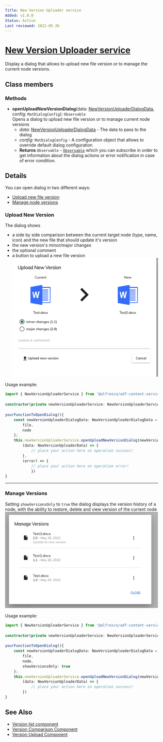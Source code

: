 ```yaml
---
Title: New Version Uploader service
Added: v1.0.0
Status: Active
Last reviewed: 2022-05-26
---
```


# [New Version Uploader service](../../../lib/content-services/src/lib/new-version-uploader/new-version-uploader.service.ts "Defined in new-version-uploader.service.ts")

Display a dialog that allows to upload new file version or to manage the current node versions.

## Class members

### Methods

- **openUploadNewVersionDialog**(data: [NewVersionUploaderDialogData](../../../lib/content-services/src/lib/new-version-uploader/models/new-version-uploader.model.ts), config: `MatDialogConfig`): `Observable`<br/>
    Opens a dialog to upload new file version or to manage current node versions
  - _data:_ [NewVersionUploaderDialogData](../../../lib/content-services/src/lib/new-version-uploader/models/new-version-uploader.model.ts) - The data to pass to the dialog
  - _config:_ `MatDialogConfig` - A configuration object that allows to override default dialog configuration 
  - **Returns** `Observable` - [`Observable`](http://reactivex.io/documentation/observable.html) which you can subscribe in order to get information about the dialog actions or error notification in case of error condition.
## Details

You can open dialog in two different ways:

- [Upload new file version](#upload-new-version)
- [Manage node versions](#manage-versions)

### Upload New Version

The dialog shows

- a side by side comparison between the current target node (type, name, icon) and the new file that should update it's version
- the new version's minor/major changes
- the optional comment
- a button to upload a new file version
    ![Upload new version image](../../docassets/images/adf-new-version-uploader_upload.png)

Usage example:
```ts
import { NewVersionUploaderService } from '@alfresco/adf-content-services'

constructor(private newVersionUploaderService: NewVersionUploaderService){}

yourFunctionToOpenDialog(){
    const newVersionUploaderDialogData: NewVersionUploaderDialogData = {
        file,
        node
    };
    this.newVersionUploaderService.openUploadNewVersionDialog(newVersionUploaderDialogData).subscribe(
        (data: NewVersionUploaderData) => {
            // place your action here on operation success!
        },
        (error) => {
            // place your action here on operation error!
            })
}
```

---

### Manage Versions

Setting `showVersionsOnly` to `true` the dialog displays the version history of a node, with the ability to restore, delete and view version of the current node
![Manage versions image](../../docassets/images/adf-new-version-uploader_manage-versions.png)

Usage example:
```ts
import { NewVersionUploaderService } from '@alfresco/adf-content-services'

constructor(private newVersionUploaderService: NewVersionUploaderService){}

yourFunctionToOpenDialog(){
    const newVersionUploaderDialogData: NewVersionUploaderDialogData = {
        file,
        node,
        showVersionsOnly: true
    };
    this.newVersionUploaderService.openUploadNewVersionDialog(newVersionUploaderDialogData).subscribe(
        (data: NewVersionUploaderData) => {
            // place your action here on operation success!
        })
}
```

## See Also

- [Version list component](../components/docs/content-services/components/version-list.component.md)
- [Version Comparison Component](../components/docs/content-services/components/version-comparison.component.md)
- [Version Upload Component](../components/docs/content-services/components/version-upload.component.md)
